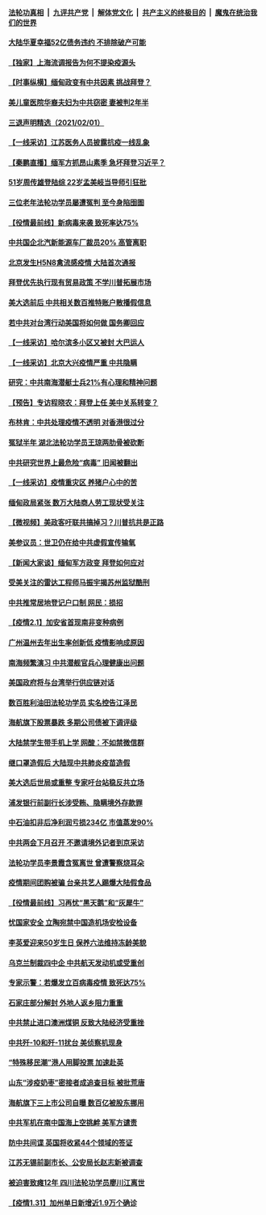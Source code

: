 

####  [法轮功真相](../../../../basic/blob/master/README.md?t=02021301) &nbsp;|&nbsp; [九评共产党](../../../../9ping.md/blob/master/README.md?t=02021301) &nbsp;|&nbsp; [解体党文化](../../../../jtdwh.md/blob/master/README.md?t=02021301)  &nbsp;|&nbsp; [共产主义的终极目的](../../../../gczydzjmd.md/blob/master/README.md?t=02021301) &nbsp;|&nbsp; [魔鬼在统治我们的世界](../../../../mgztzwmdsj.md/blob/master/README.md?t=02021301) 

#### [大陆华夏幸福52亿债务违约 不排除破产可能](../pages/nsc413/n12726871.md?t=02021301) 

#### [【独家】上海流调报告为何不提染疫源头](../pages/nsc413/n12726461.md?t=02021301) 

#### [【时事纵横】缅甸政变有中共因素 挑战拜登？](../pages/nsc413/n12726760.md?t=02021301) 

#### [美儿童医院华裔夫妇为中共窃密 妻被判2年半](../pages/nsc413/n12726665.md?t=02021301) 

#### [三退声明精选（2021/02/01）](../pages/nsc413/n12726893.md?t=02021301) 

#### [【一线采访】江苏医务人员披露抗疫一线乱象](../pages/nsc413/n12726597.md?t=02021301) 

#### [【秦鹏直播】缅军方抓昂山素季 急坏拜登习近平？](../pages/nsc413/n12726784.md?t=02021301) 

#### [51岁周传雄登陆综 22岁孟美岐当导师引狂批](../pages/nsc413/n12726330.md?t=02021301) 

#### [三位老年法轮功学员屡遭冤判 至今身陷囹圄](../pages/nsc413/n12725626.md?t=02021301) 

#### [【役情最前线】新病毒来袭 致死率达75%](../pages/nsc413/n12726540.md?t=02021301) 

#### [中共国企北汽新能源车厂裁员20% 高管离职](../pages/nsc413/n12726655.md?t=02021301) 

#### [北京发生H5N8禽流感疫情 大陆首次通报](../pages/nsc413/n12726482.md?t=02021301) 

#### [拜登优先执行现有贸易政策 不学川普拓展市场](../pages/nsc413/n12726635.md?t=02021301) 

#### [美大选前后 中共相关数百推特账户散播假信息](../pages/nsc413/n12726624.md?t=02021301) 

#### [若中共对台湾行动美国将如何做 国务卿回应](../pages/nsc413/n12726476.md?t=02021301) 

#### [【一线采访】哈尔滨多小区又被封 大巴运人](../pages/nsc413/n12726496.md?t=02021301) 

#### [【一线采访】北京大兴疫情严重 中共隐瞒](../pages/nsc413/n12726350.md?t=02021301) 

#### [研究：中共南海潜艇士兵21%有心理和精神问题](../pages/nsc413/n12726354.md?t=02021301) 

#### [【预告】专访程晓农：拜登上任 美中关系转变？](../pages/nsc413/n12726483.md?t=02021301) 

#### [布林肯：中共处理疫情不透明 对香港很过分](../pages/nsc413/n12726418.md?t=02021301) 

#### [冤狱半年 湖北法轮功学员王琼两肋骨被砍断](../pages/nsc413/n12723946.md?t=02021301) 

#### [中共研究世界上最危险“病毒” 旧闻被翻出](../pages/nsc413/n12726194.md?t=02021301) 

#### [【一线采访】疫情重灾区 养猪户心中的苦](../pages/nsc413/n12725997.md?t=02021301) 

#### [缅甸政局紧张 数万大陆商人劳工现状受关注](../pages/nsc413/n12726038.md?t=02021301) 

#### [【微视频】美政客吁联共搞掉习？川普抗共是正路](../pages/nsc413/n12725865.md?t=02021301) 

#### [美参议员：世卫仍在给中共虚假宣传输氧](../pages/nsc413/n12725894.md?t=02021301) 

#### [【新闻大家谈】缅甸军方政变 拜登如何应对](../pages/nsc413/n12725897.md?t=02021301) 

#### [受美关注的雷达工程师马振宇揭苏州监狱酷刑](../pages/nsc413/n12724446.md?t=02021301) 

#### [中共推常居地登记户口制 网民：损招](../pages/nsc413/n12725749.md?t=02021301) 

#### [【疫情2.1】加安省首现南非变种病例](../pages/nsc413/n12725403.md?t=02021301) 

#### [广州温州去年出生率创新低 疫情影响成原因](../pages/nsc413/n12725341.md?t=02021301) 

#### [南海频繁演习 中共潜舰官兵心理健康出问题](../pages/nsc413/n12725441.md?t=02021301) 

#### [美国政府将与台湾举行供应链对话](../pages/nsc413/n12725342.md?t=02021301) 

#### [数百胜利油田法轮功学员 实名控告江泽民](../pages/nsc413/n12715299.md?t=02021301) 

#### [海航旗下股票暴跌 多期公司债被下调评级](../pages/nsc413/n12724914.md?t=02021301) 

#### [大陆禁学生带手机上学 网酸：不如禁微信群](../pages/nsc413/n12725278.md?t=02021301) 

#### [继口罩造假后 大陆现中共肺炎疫苗造假](../pages/nsc413/n12725035.md?t=02021301) 


#### [美大选后世局或重整 专家吁台站稳反共立场](../pages/nsc413/n12723843.md?t=02021301) 

#### [浦发银行前副行长涉受贿、隐瞒境外存款罪](../pages/nsc413/n12724931.md?t=02021301) 

#### [中石油扣非后净利润亏损234亿 市值蒸发90%](../pages/nsc413/n12724479.md?t=02021301) 

#### [中共两会下月召开 不邀请境外记者到京采访](../pages/nsc413/n12724655.md?t=02021301) 

#### [法轮功学员李景霞含冤离世 曾遭警察烧耳朵](../pages/nsc413/n12724084.md?t=02021301) 

#### [疫情期间团购被骗 台亲共艺人踢爆大陆假食品](../pages/nsc413/n12724329.md?t=02021301) 

#### [【役情最前线】习再忧“黑天鹅”和“灰犀牛”](../pages/nsc413/n12724141.md?t=02021301) 

#### [忧国家安全 立陶宛禁中国造机场安检设备](../pages/nsc413/n12724353.md?t=02021301) 

#### [李英爱迎来50岁生日 保养六法维持冻龄美貌](../pages/nsc413/n12724209.md?t=02021301) 

#### [乌克兰制裁四中企 中共航天发动机或受重创](../pages/nsc413/n12724280.md?t=02021301) 

#### [专家示警：若爆发立百病毒疫情 致死达75%](../pages/nsc413/n12724229.md?t=02021301) 

#### [石家庄部分解封 外地人返乡阻力重重](../pages/nsc413/n12724244.md?t=02021301) 

#### [中共禁止进口澳洲煤铜 反致大陆经济受重挫](../pages/nsc413/n12724132.md?t=02021301) 

#### [中共歼-10和歼-11扰台 美侦察机现身](../pages/nsc413/n12724191.md?t=02021301) 

#### [“特殊移民潮”港人用脚投票 加速赴英](../pages/nsc413/n12724068.md?t=02021301) 

#### [山东“涉疫奶枣”密接者成追查目标 被批荒唐](../pages/nsc413/n12723877.md?t=02021301) 

#### [海航旗下三上市公司自曝 数百亿被股东挪用](../pages/nsc413/n12723978.md?t=02021301) 

#### [中共军机在南中国海上空挑衅 美军方谴责](../pages/nsc413/n12724003.md?t=02021301) 

#### [防中共间谍 英国将收紧44个领域的签证](../pages/nsc413/n12723998.md?t=02021301) 

#### [江苏无锡前副市长、公安局长赵志新被调查](../pages/nsc413/n12723973.md?t=02021301) 

#### [被迫害致瘫12年 四川法轮功学员廖川江离世](../pages/nsc413/n12723746.md?t=02021301) 

#### [【疫情1.31】加州单日新增近1.9万个确诊](../pages/nsc413/n12723682.md?t=02021301) 

